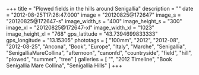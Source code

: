 +++
title = "Plowed fields in the hills around Senigallia"
description = ""
date = "2012-08-25T17:26:47.000"
image = "20120825@172647"
image_s = "20120825@172647-s"
image_width_s = "400"
image_height_s = "300"
image_xl = "20120825@172647-xl"
image_width_xl = "1023"
image_height_xl = "768"
gps_latitude = "43.7394699833333"
gps_longitude = "13.15305"
phototags = [ "100mm", "2012", "2012-08", "2012-08-25", "Ancona", "Book", "Europe", "Italy", "Marche", "Senigallia", "SenigalliaMareCollina", "afternoon", "canonfd", "countryside", "field", "hill", "plowed", "summer", "tree" ]
galleries = [ "", "2012 Timeline", "Book Senigallia Mare Collina", "Senigallia Hills" ]
+++
